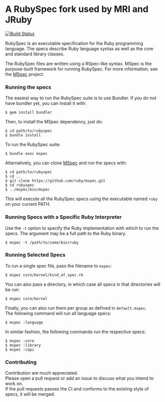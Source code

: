 # A RubySpec fork used by MRI and JRuby

[![Build Status](https://travis-ci.org/ruby/rubyspec.png)](https://travis-ci.org/ruby/rubyspec)

RubySpec is an executable specification for the Ruby programming language.
The specs describe Ruby language syntax as well as the core and standard library classes.

The RubySpec files are written using a RSpec-like syntax.
MSpec is the purpose-built framework for running RubySpec.
For more information, see the [MSpec](http://github.com/ruby/mspec) project.

### Running the specs

The easiest way to run the RubySpec suite is to use Bundler.
If you do not have bundler yet, you can install it with:

    $ gem install bundler

Then, to install the MSpec dependency, just do:

    $ cd path/to/rubyspec
    $ bundle install

To run the RubySpec suite:

    $ bundle exec mspec

Alternatively, you can clone [MSpec](http://github.com/ruby/mspec) and run the specs with:

    $ cd path/to/rubyspec
    $ cd ..
    $ git clone https://github.com/ruby/mspec.git
    $ cd rubyspec
    $ ../mspec/bin/mspec

This will execute all the RubySpec specs using the executable named `ruby` on your current PATH.

### Running Specs with a Specific Ruby Interpreter

Use the `-t` option to specify the Ruby implementation with which to run the
specs. The argument may be a full path to the Ruby binary.

    $ mspec -t /path/to/some/bin/ruby

### Running Selected Specs

To run a single spec file, pass the filename to `mspec`:

    $ mspec core/kernel/kind_of_spec.rb

You can also pass a directory, in which case all specs in that directories will be run:

    $ mspec core/kernel

Finally, you can also run them per group as defined in `default.mspec`.  
The following command will run all language specs:

    $ mspec :language

In similar fashion, the following commands run the respective specs:

    $ mspec :core
    $ mspec :library
    $ mspec :capi

### Contributing

Contribution are much appreciated.  
Please open a pull request or add an issue to discuss what you intend to work on.  
If the pull requests passes the CI and conforms to the existing style of specs, it will be merged.
